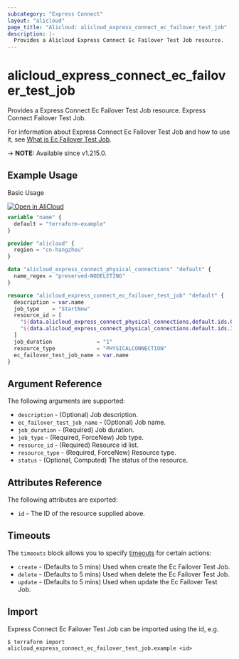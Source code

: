 ```yaml
---
subcategory: "Express Connect"
layout: "alicloud"
page_title: "Alicloud: alicloud_express_connect_ec_failover_test_job"
description: |-
  Provides a Alicloud Express Connect Ec Failover Test Job resource.
---
```


# alicloud_express_connect_ec_failover_test_job

Provides a Express Connect Ec Failover Test Job resource. Express Connect Failover Test Job.

For information about Express Connect Ec Failover Test Job and how to use it, see [What is Ec Failover Test Job](https://www.alibabacloud.com/help/zh/express-connect/developer-reference/api-vpc-2016-04-28-createfailovertestjob-efficiency-channels).

-> **NOTE:** Available since v1.215.0.

## Example Usage

Basic Usage

<div style="display: block;margin-bottom: 40px;"><div class="oics-button" style="float: right;position: absolute;margin-bottom: 10px;">
  <a href="https://api.aliyun.com/terraform?resource=alicloud_express_connect_ec_failover_test_job&exampleId=4d582413-9d75-4db1-8e96-1afae06a078b1c72919d&activeTab=example&spm=docs.r.express_connect_ec_failover_test_job.0.4d5824139d&intl_lang=EN_US" target="_blank">
    <img alt="Open in AliCloud" src="https://img.alicdn.com/imgextra/i1/O1CN01hjjqXv1uYUlY56FyX_!!6000000006049-55-tps-254-36.svg" style="max-height: 44px; max-width: 100%;">
  </a>
</div></div>

```terraform
variable "name" {
  default = "terraform-example"
}

provider "alicloud" {
  region = "cn-hangzhou"
}

data "alicloud_express_connect_physical_connections" "default" {
  name_regex = "preserved-NODELETING"
}

resource "alicloud_express_connect_ec_failover_test_job" "default" {
  description = var.name
  job_type    = "StartNow"
  resource_id = [
    "${data.alicloud_express_connect_physical_connections.default.ids.0}",
    "${data.alicloud_express_connect_physical_connections.default.ids.1}"
  ]
  job_duration              = "1"
  resource_type             = "PHYSICALCONNECTION"
  ec_failover_test_job_name = var.name
}
```

## Argument Reference

The following arguments are supported:
* `description` - (Optional) Job description.
* `ec_failover_test_job_name` - (Optional) Job name.
* `job_duration` - (Required) Job duration.
* `job_type` - (Required, ForceNew) Job type.
* `resource_id` - (Required) Resource id list.
* `resource_type` - (Required, ForceNew) Resource type.
* `status` - (Optional, Computed) The status of the resource.

## Attributes Reference

The following attributes are exported:
* `id` - The ID of the resource supplied above.

## Timeouts

The `timeouts` block allows you to specify [timeouts](https://www.terraform.io/docs/configuration-0-11/resources.html#timeouts) for certain actions:
* `create` - (Defaults to 5 mins) Used when create the Ec Failover Test Job.
* `delete` - (Defaults to 5 mins) Used when delete the Ec Failover Test Job.
* `update` - (Defaults to 5 mins) Used when update the Ec Failover Test Job.

## Import

Express Connect Ec Failover Test Job can be imported using the id, e.g.

```shell
$ terraform import alicloud_express_connect_ec_failover_test_job.example <id>
```